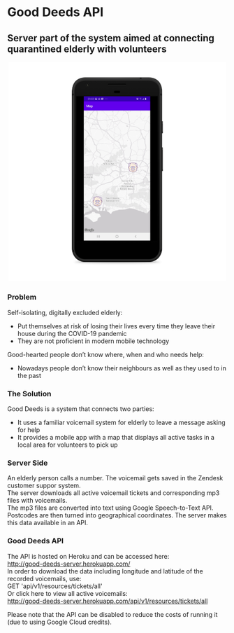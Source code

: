 # Good Deeds API
## Server part of the system aimed at connecting quarantined elderly with volunteers  

<p align="center">
 <img src="resources/showcase.png" width="500" title="Good Deeds App">
</p>

### Problem  
Self-isolating, digitally excluded elderly:  
* Put themselves at risk of losing their lives every time they leave their house during the COVID-19 pandemic   
* They are not proficient in modern mobile technology  

Good-hearted people don’t know where, when and who needs help:  
* Nowadays people don’t know their neighbours as well as they used to in the past    

### The Solution  
Good Deeds is a system that connects two parties:  
* It uses a familiar voicemail system for elderly to leave a message asking for help   
* It provides a mobile app with a map that displays all active tasks in a local area for volunteers to pick up    


### Server Side 
An elderly person calls a number. The voicemail gets saved in the Zendesk customer suppor system.  
The server downloads all active voicemail tickets and corresponding mp3 files with voicemails.  
The mp3 files are converted into text using Google Speech-to-Text API.  
Postcodes are then turned into geographical coordinates. The server makes this data available in an API.

### Good Deeds API
The API is hosted on Heroku and can be accessed here:     
http://good-deeds-server.herokuapp.com/     
In order to download the data including longitude and latitude of the recorded voicemails, use:     
GET 'api/v1/resources/tickets/all'     
Or click  here to view all active voicemails:     
http://good-deeds-server.herokuapp.com/api/v1/resources/tickets/all     

Please note that the API can be disabled to reduce the costs of running it (due to using Google Cloud credits).  